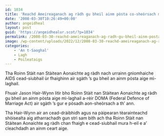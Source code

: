 ```yaml
---
id: 1034
title: 'Reachd Ameireaganach ag ràdh gu bheil ainm pòsta co-sheòrsach mì-laghail'
date: '2008-03-30T10:26:49+00:00'
author: angeidheal
layout: post
guid: 'https://angeidhealur.scot/?p=1034'
permalink: /2008-03-30-reachd-ameireaganach-ag-radh-gu-bheil-ainm-posta-co-sheorsach-mi-laghail/
image: /wp-content/uploads/2022/12/2008-03-30-reachd-ameireaganach-ag-radh-gu-bheil-ainm-posta-co-sheorsach-mi-laghail.webp
categories:
    - 'An t-Saoghal'
    - Lagh
    - Poileataigs
---
```


Tha Roinn Stàit nan Stàitean Aonaichte ag ràdh nach urrainn gnìomhaiche AIDS cead-siubhail ùr fhaighinn air sgàth ’s gu bheil an ainm pòsta aige mì-laghail.

Fhuair Jason Hair-Wynn litir bho Roinn Stàit nan Stàitean Aonaichte ag ràdh gu bheil an ainm pòsta aige mì-laghail a-rèir DOMA (Federal Defence of Marriage Act) air sgàth ’s gur e pòsadh aon-sheòrsach a th’ ann.

Tha Hair-Wynn air an cead-dràibhidh agus na pàipearan tèarainteachd shòisealta aig atharrachadh gun strì sam bith ach tha Roinn Stàit nan Stàitean Aonaichte ag ràdh chan fhaigh e cead-siubhail mura h-eil e a’ cleachdadh an ainm ceart aige.